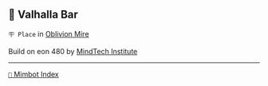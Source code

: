 ## 🥡 Valhalla Bar

`🪧 Place` in [Oblivion Mire](<https://zeithalt.github.io/r/oblivion_mire.html>)

Build on eon 480 by [MindTech Institute](<https://zeithalt.github.io/r/mindtech_institute.html>)

-----
[`📑` Mimbot Index](<https://zeithalt.github.io/r/#8de0>)
<!---
keywords:  mt, oblivion mire
aliases: 
-->